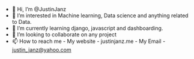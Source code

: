 - 👋 Hi, I’m @JustinJanz
- 👀 I’m interested in Machine learning, Data science and anything related to Data.
- 🌱 I’m currently learning django, javascript and dashboarding.
- 💞️ I’m looking to collaborate on any project
- 📫 How to reach me
          - My website - justinjanz.me
          - My Email - justin_janz@yahoo.com



